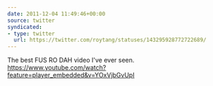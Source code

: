 ```yaml
---
date: 2011-12-04 11:49:46+00:00
source: twitter
syndicated:
- type: twitter
  url: https://twitter.com/roytang/statuses/143295928772722689/
---
```


The best FUS RO DAH video I've ever seen. https://www.youtube.com/watch?feature=player_embedded&v=YOxVjbGvUpI